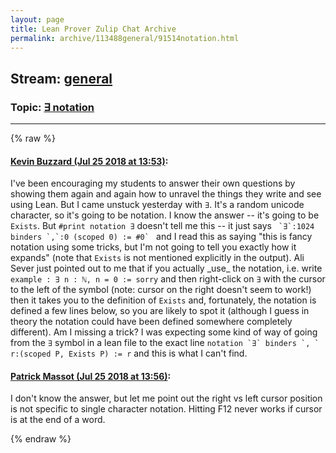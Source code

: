 ```yaml
---
layout: page
title: Lean Prover Zulip Chat Archive 
permalink: archive/113488general/91514notation.html
---
```


## Stream: [general](index.html)
### Topic: [∃ notation](91514notation.html)

---


{% raw %}
#### [ Kevin Buzzard (Jul 25 2018 at 13:53)](https://leanprover.zulipchat.com/#narrow/stream/113488-general/topic/%E2%88%83%20notation/near/130270397):
<p>I've been encouraging my students to answer their own questions by showing them again and again how to unravel the things they write and see using Lean. But I came unstuck yesterday with <code>∃</code>. It's a random unicode character, so it's going to be notation. I know the answer -- it's going to be <code>Exists</code>. But <code>#print notation ∃</code> doesn't tell me this -- it just says <code> `∃`:1024 binders `,`:0 (scoped 0) := #0` </code> and I read this as saying "this is fancy notation using some tricks, but I'm not going to tell you exactly how it expands" (note that <code>Exists</code> is not mentioned explicitly in the output). Ali Sever just pointed out to me that if you actually _use_ the notation, i.e. write <code>example : ∃ n : ℕ, n = 0 := sorry</code> and then right-click on <code>∃</code> with the cursor to the left of the symbol (note: cursor on the right doesn't seem to work!) then it takes you to the definition of <code>Exists</code> and, fortunately, the notation is defined a few lines below, so you are likely to spot it (although I guess in theory the notation could have been defined somewhere completely different). Am I missing a trick? I was expecting some kind of way of going from the <code>∃</code> symbol in a lean file to the exact line <code>notation `∃` binders `, ` r:(scoped P, Exists P) := r</code> and this is what I can't find.</p>

#### [ Patrick Massot (Jul 25 2018 at 13:56)](https://leanprover.zulipchat.com/#narrow/stream/113488-general/topic/%E2%88%83%20notation/near/130270551):
<p>I don't know the answer, but let me point out the right vs left cursor position is not specific to single character notation. Hitting F12 never works if cursor is at the end of a word.</p>


{% endraw %}
